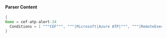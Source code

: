 #### Parser Content
```Java
{
Name = cef-atp-alert-24
  Conditions = [ """CEF""", """|Microsoft|Azure ATP|""", """|RemoteExecutionSecurityAlert|""" ]
}
```